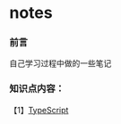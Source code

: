 # notes

### 前言

自己学习过程中做的一些笔记

### 知识点内容：

【1】[TypeScript](https://github.com/b1ngkele/notes/TypeScript)

